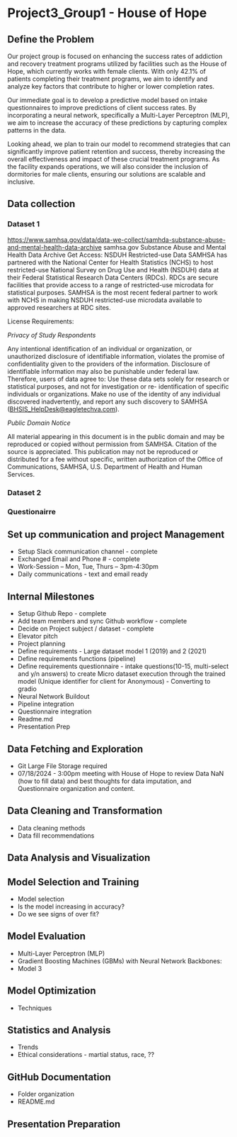 # Project3_Group1 - House of Hope

## Define the Problem

Our project group is focused on enhancing the success rates of addiction and recovery treatment programs utilized by facilities such as the House of Hope, which currently works with female clients. With only 42.1% of patients completing their treatment programs, we aim to identify and analyze key factors that contribute to higher or lower completion rates.

Our immediate goal is to develop a predictive model based on intake questionnaires to improve predictions of client success rates. By incorporating a neural network, specifically a Multi-Layer Perceptron (MLP), we aim to increase the accuracy of these predictions by capturing complex patterns in the data.

Looking ahead, we plan to train our model to recommend strategies that can significantly improve patient retention and success, thereby increasing the overall effectiveness and impact of these crucial treatment programs. As the facility expands operations, we will also consider the inclusion of dormitories for male clients, ensuring our solutions are scalable and inclusive.

## Data collection

### Dataset 1

https://www.samhsa.gov/data/data-we-collect/samhda-substance-abuse-and-mental-health-data-archive
samhsa.gov
Substance Abuse and Mental Health Data Archive
Get Access: NSDUH Restricted-use Data SAMHSA has partnered with the National Center for Health Statistics (NCHS) to host restricted-use National Survey on Drug Use and Health (NSDUH) data at their Federal Statistical Research Data Centers (RDCs). RDCs are secure facilities that provide access to a range of restricted-use microdata for statistical purposes. SAMHSA is the most recent federal partner to work with NCHS in making NSDUH restricted-use microdata available to approved researchers at RDC sites.

License Requirements:

_Privacy of Study Respondents_

Any intentional identification of an individual or organization, or unauthorized disclosure of
identifiable information, violates the promise of confidentiality given to the providers of the
information. Disclosure of identifiable information may also be punishable under federal law.
Therefore, users of data agree to:
Use these data sets solely for research or statistical purposes, and not for investigation or re-
identification of specific individuals or organizations.
Make no use of the identity of any individual discovered inadvertently, and report any such discovery
to SAMHSA (BHSIS_HelpDesk@eagletechva.com).

_Public Domain Notice_

All material appearing in this document is in the public domain and may be reproduced or copied
without permission from SAMHSA. Citation of the source is appreciated. This publication may
not be reproduced or distributed for a fee without specific, written authorization of the Office of
Communications, SAMHSA, U.S. Department of Health and Human Services.

### Dataset 2

### Questionairre

## Set up communication and project Management

- Setup Slack communication channel - complete
- Exchanged Email and Phone # - complete
- Work-Session – Mon, Tue, Thurs – 3pm-4:30pm
- Daily communications - text and email ready

## Internal Milestones

- Setup Github Repo - complete
- Add team members and sync Github workflow - complete
- Decide on Project subject / dataset - complete
- Elevator pitch
- Project planning
- Define requirements - Large dataset model 1 (2019) and 2 (2021)
- Define requirements functions (pipeline)
- Define requirements questionnaire - intake questions(10-15, multi-select and y/n answers) to create Micro dataset execution through the trained model (Unique identifier for client for Anonymous) - Converting to gradio
- Neural Network Buildout
- Pipeline integration
- Questionnaire integration
- Readme.md
- Presentation Prep

## Data Fetching and Exploration

- Git Large File Storage required
- 07/18/2024 - 3:00pm meeting with House of Hope to review Data NaN (how to fill data) and best thoughts for data imputation, and Questionnaire organization and content.

## Data Cleaning and Transformation

- Data cleaning methods
- Data fill recommendations

## Data Analysis and Visualization

## Model Selection and Training

- Model selection
- Is the model increasing in accuracy?
- Do we see signs of over fit?

## Model Evaluation

- Multi-Layer Perceptron (MLP)
- Gradient Boosting Machines (GBMs) with Neural Network Backbones:
- Model 3

## Model Optimization

- Techniques

## Statistics and Analysis

- Trends
- Ethical considerations - martial status, race, ??

## GitHub Documentation

- Folder organization
- README.md

## Presentation Preparation
